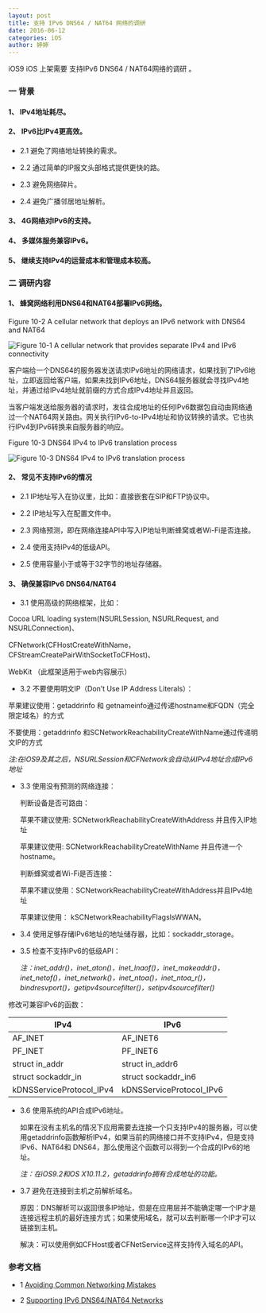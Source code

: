 ```yaml
---
layout: post
title: 支持 IPv6 DNS64 / NAT64 网络的调研
date: 2016-06-12 
categories: iOS  
author: 婷婷
--- 
```


iOS9 iOS 上架需要 支持IPv6 DNS64 / NAT64网络的调研 。

<!-- more --> 

### 一 背景   

####  1、 IPv4地址耗尽。      

####  2、 IPv6比IPv4更高效。  
    
   * 2.1 避免了网络地址转换的需求。  
   
   * 2.2 通过简单的IP报文头部格式提供更快的路。
    
   * 2.3 避免网络碎片。
    
   * 2.4 避免广播邻居地址解析。


#### 3、 4G网络对IPv6的支持。
 
#### 4、 多媒体服务兼容IPv6。

#### 5、 继续支持IPv4的运营成本和管理成本较高。

### 二 调研内容

#### 1、 蜂窝网络利用DNS64和NAT64部署IPv6网络。
  
  Figure 10-2  A cellular network that deploys an IPv6 network with DNS64 and NAT64
  
  ![Figure 10-1  A cellular network that provides separate IPv4 and IPv6 connectivity](https://developer.apple.com/library/ios/documentation/NetworkingInternetWeb/Conceptual/NetworkingOverview/art/ipv4Andipv6NetworkWithDNS64NAT64_2x.png?imageView/0/w/100/q/20 )
  
 
  
  客户端给一个DNS64的服务器发送请求IPv6地址的网络请求，如果找到了IPv6地址，立即返回给客户端，如果未找到IPv6地址，DNS64服务器就会寻找IPv4地址，并通过给IPv4地址就前缀的方式合成IPv4地址并且返回。
  
  
  当客户端发送给服务器的请求时，发往合成地址的任何IPv6数据包自动由网络通过一个NAT64网关路由。网关执行IPv6-to-IPv4地址和协议转换的请求。它也执行IPv4到IPv6转换来自服务器的响应。
  
   Figure 10-3  DNS64 IPv4 to IPv6 translation process
    
   ![Figure 10-3  DNS64 IPv4 to IPv6 translation process](https://developer.apple.com/library/mac/documentation/NetworkingInternetWeb/Conceptual/NetworkingOverview/art/NAT64-DNS64-ResolutionOfIPv4_2x.png?imageView/2/w/40/q/20)
  

    
#### 2、 常见不支持IPv6的情况
* 2.1 IP地址写入在协议里，比如：直接嵌套在SIP和FTP协议中。

* 2.2 IP地址写入在配置文件中。

* 2.3 网络预测，即在网络连接API中写入IP地址判断蜂窝或者Wi-Fi是否连接。

* 2.4 使用支持IPv4的低级API。

* 2.5 使用容量小于或等于32字节的地址存储器。




#### 3、 确保兼容IPv6 DNS64/NAT64
 * 3.1 使用高级的网络框架，比如：
 
 Cocoa URL loading system(NSURLSession, NSURLRequest, and NSURLConnection)、
 
 CFNetwork(CFHostCreateWithName，CFStreamCreatePairWithSocketToCFHost)、
 
 WebKit （此框架适用于web内容展示）

 * 3.2 不要使用明文IP（Don’t Use IP Address Literals）：
 
 苹果建议使用：getaddrinfo 和 getnameinfo通过传递hostname和FQDN（完全限定域名）的方式
 
 不要使用：getaddrinfo 和SCNetworkReachabilityCreateWithName通过传递明文IP的方式
 
 
_注:在iOS9及其之后，NSURLSession和CFNetwork会自动从IPv4地址合成IPv6地址_



                
   
 * 3.3 使用没有预测的网络连接：
 
      判断设备是否可路由：
      
      苹果不建议使用: SCNetworkReachabilityCreateWithAddress 并且传入IP地址
      
      苹果建议使用:   SCNetworkReachabilityCreateWithName 并且传进一个hostname。
    
      判断蜂窝或者Wi-Fi是否连接：
      
      苹果不建议使用：SCNetworkReachabilityCreateWithAddress并且IPv4地址
       
      苹果建议使用：  kSCNetworkReachabilityFlagsIsWWAN。
       
  * 3.4 使用足够存储IPv6地址的地址储存器，比如：sockaddr_storage。
  
  * 3.5 检查不支持IPv6的低级API：
  
       _注：inet_addr()，inet_aton()，inet_lnaof()，inet_makeaddr()，inet_netof()，inet_network()，inet_ntoa()，inet_ntoa_r()，bindresvport()，getipv4sourcefilter()，setipv4sourcefilter()_
    
  修改可兼容IPv6的函数：
    
   

| IPv4                    | IPv6                       | 
| -------------           |   -------------            | 
|AF_INET                  | AF_INET6                   | 
| PF_INET                 | PF_INET6                   |  
| struct in_addr          |struct in_addr6             |  
| struct sockaddr_in      |struct sockaddr_in6         |  
|kDNSServiceProtocol_IPv4 |kDNSServiceProtocol_IPv6    |            

 * 3.6 使用系统的API合成IPv6地址。


      如果在没有主机名的情况下应用需要去连接一个只支持IPv4的服务器，可以使用getaddrinfo函数解析IPv4，如果当前的网络接口并不支持IPv4，但是支持IPv6、NAT64和 DNS64，那么使用这个函数可以得到一个合成的IPv6的地址。
         
      _注：在iOS9.2和OS X10.11.2，getaddrinfo拥有合成地址的功能。_
* 3.7 避免在连接到主机之前解析域名。
 
    原因：DNS解析可以返回很多IP地址，但是在应用层并不能确定哪一个IP才是连接远程主机的最好连接方式；如果使用域名，就可以去判断哪一个IP才可以链接到主机。
    
    解决：可以使用例如CFHost或者CFNetService这样支持传入域名的API。
    
  

                      
### 参考文档
* 1 [Avoiding Common Networking Mistakes](https://developer.apple.com/library/ios/documentation/NetworkingInternetWeb/Conceptual/NetworkingOverview/CommonPitfalls/CommonPitfalls.html#//apple_ref/doc/uid/TP40010220-CH4-SW20)

* 2 [Supporting IPv6 DNS64/NAT64 Networks](https://developer.apple.com/library/ios/documentation/NetworkingInternetWeb/Conceptual/NetworkingOverview/UnderstandingandPreparingfortheIPv6Transition/UnderstandingandPreparingfortheIPv6Transition.html#//apple_ref/doc/uid/TP40010220-CH213-SW1)
            
   
   
  
    








    
 